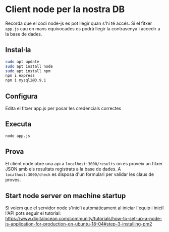 # Client node per la nostra DB

Recorda que el codi node-js es pot llegir quan s'hi té accés. Si el fitxer `app.js` cau en mans equivocades es podrà llegir la contrasenya i accedir a la base de dades.

## Instal·la
```bash
sudo apt update
sudo apt install node
sudo apt install npm
npm i express
npm i mysql2@3.9.1
```

## Configura
Edita el fitxer app.js per posar les credencials correctes

## Executa
```bash
node app.js
```

## Prova
El client node obre una api a `localhost:3000/results` on es proveix un fitxer JSON amb els resultats registrats a la base de dades.
A `localhost:3000/check` es disposa d'un formulari per validar les claus de proves.


## Start node server on machine startup
Si volem que el servidor node s'iniciï automàticament al iniciar l'equip i iniciï l'API pots seguir el tutorial: 
https://www.digitalocean.com/community/tutorials/how-to-set-up-a-node-js-application-for-production-on-ubuntu-18-04#step-3-installing-pm2

